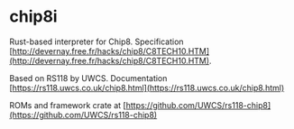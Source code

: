 # chip8i

Rust-based interpreter for Chip8. Specification [http://devernay.free.fr/hacks/chip8/C8TECH10.HTM](http://devernay.free.fr/hacks/chip8/C8TECH10.HTM).

Based on RS118 by UWCS. Documentation [https://rs118.uwcs.co.uk/chip8.html](https://rs118.uwcs.co.uk/chip8.html)

ROMs and framework crate at [https://github.com/UWCS/rs118-chip8](https://github.com/UWCS/rs118-chip8)
